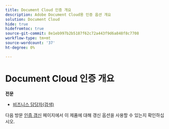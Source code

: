 ```yaml
---
title: Document Cloud 인증 개요
description: Adobe Document Cloud용 인증 옵션 개요
solution: Document Cloud
hide: true
hidefromtoc: true
source-git-commit: 8e1eb997b2b5187f62c72a443f9d6a848f8c7708
workflow-type: tm+mt
source-wordcount: '37'
ht-degree: 0%

---
```


# Document Cloud 인증 개요

**전문**

* [비즈니스 담당자(검색)](/help/certifications/adc/adc-professional.md) <!--AD0-??-->

다음 방문 [인증 갱신](/help/certifications/renew.md) 페이지에서 이 제품에 대해 갱신 옵션을 사용할 수 있는지 확인하십시오.
